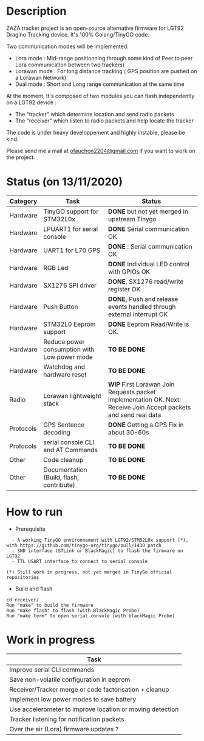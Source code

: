 # Description

ZAZA tracker project is an open-source alternative firmware for LGT92 Dragino Tracking device. It's 100% Golang/TinyGO code. 

Two communication modes will be implemented:

  * Lora mode : Mid-range positionning through some kind of Peer to peer Lora communication between two trackers)
  * Lorawan mode : For long distance tracking ( GPS position are pushed on a Lorawan Network)
  * Dual mode :  Short and Long range communication at the same time

At the moment, It's composed of two modules you can flash independently on a LGT92 device :  

  * The "tracker" which determine location and send radio packets
  * The "receiver" which listen to radio packets and help locate the tracker

The code is under heavy developpement and highly instable, please be kind. 

Please send me a mail at ofauchon2204@gmail.com if you want to work on the project. 

# Status (on 13/11/2020)

|Category|Task|Status|
|---|----|----|
|Hardware|TinyGO support for STM32L0x|  **DONE** but not yet merged in upstream Tinygo|
|Hardware|LPUART1 for serial console |**DONE** Serial communication OK| 
|Hardware|UART1 for L70 GPS|**DONE** : Serial communication OK|
|Hardware|RGB Led|**DONE** Individual LED control with GPIOs OK |
|Hardware|SX1276 SPI driver |**DONE**, SX1276 read/write register OK |
|Hardware|Push Button|**DONE**, Push and release events handled through external interrupt OK|
|Hardware|STM32L0 Eeprom support|**DONE** Eeprom Read/Write is OK. |
|Hardware|Reduce power consumption with Low power mode| **TO BE DONE** |
|Hardware|Watchdog and hardware reset| **TO BE DONE** |
|Radio|Lorawan lightweight stack| **WIP** First Lorawan Join Requests packet implementation OK. Next: Receive Join Accept packets and send real data  |
|Protocols|GPS Sentence decoding|**DONE** Getting a GPS Fix in about 30-60s|
|Protocols|serial console CLI and AT Commands| **TO BE DONE** |
|Other|Code cleanup| **TO BE DONE** |
|Other|Documentation (Build, flash, contribute)| **TO BE DONE** |

# How to run  

  * Prerequisite
```
  - A working TinyGO environnement with LGT92/STM32L0x support (*), with https://github.com/tinygo-org/tinygo/pull/1430 patch
  - SWD interface (STLink or BlackMagic) to flash the firmware on LGT92
  - TTL USART interface to connect to serial console 
 
(*) Still work in progress, not yet merged in TinyGo official repositories
```


  * Build and flash 

```
cd receiver/
Run "make" to build the firmware
Run "make flash" to flash (with BlackMagic Probe)
Run "make term" to open serial console (with blackMagic Probe)
```

# Work in progress

|Task |
|-|
|Improve serial CLI commands
|Save non-volatile configuration in eeprom 
|Receiver/Tracker merge or code factorisation + cleanup| 
|Implement low power modes to save battery|
|Use accelerometer to improve location or moving detection|
|Tracker listening for notification packets|
|Over the air (Lora) firmware updates ? |
 


